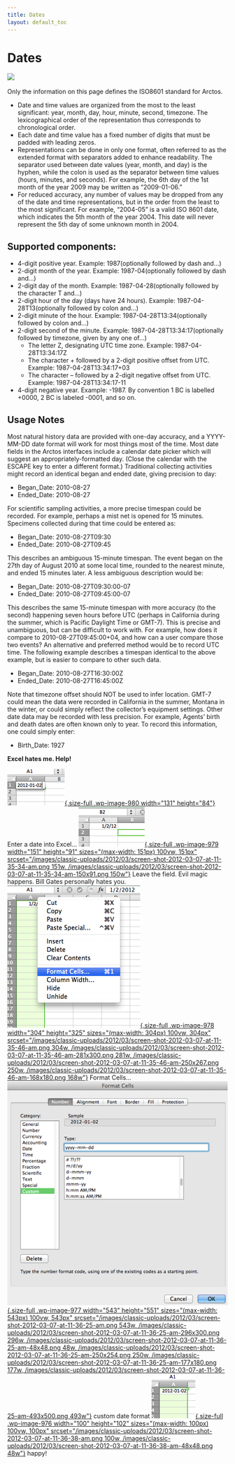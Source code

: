 ```yaml
---
title: Dates
layout: default_toc
---
```


# Dates



[![](http://imgs.xkcd.com/comics/iso_8601.png)](http://xkcd.com/1179/)

Only the information on this page defines the ISO8601 standard for
Arctos.

-   Date and time values are organized from the most to the least
    significant: year, month, day, hour, minute, second, timezone. The
    lexicographical order of the representation thus corresponds to
    chronological order.
-   Each date and time value has a fixed number of digits that must be
    padded with leading zeros.
-   Representations can be done in only one format, often referred to as
    the extended format with separators added to enhance readability.
    The separator used between date values (year, month, and day) is the
    hyphen, while the colon is used as the separator between time values
    (hours, minutes, and seconds). For example, the 6th day of the 1st
    month of the year 2009 may be written as “2009-01-06.”
-   For reduced accuracy, any number of values may be dropped from any
    of the date and time representations, but in the order from the
    least to the most significant. For example, “2004-05” is a valid ISO
    8601 date, which indicates the 5th month of the year 2004. This date
    will never represent the 5th day of some unknown month in 2004.

Supported components:
---------------------

-   4-digit positive year. <span class="example">Example:
    1987</span><span class="next">(optionally followed by
    dash and…)</span>
-   2-digit month of the year. <span class="example">Example:
    1987-04</span><span class="next">(optionally followed by
    dash and…)</span>
-   2-digit day of the month. <span class="example">Example:
    1987-04-28</span><span class="next">(optionally followed by the
    character T and…)</span>
-   2-digit hour of the day (days have 24 hours). <span
    class="example">Example: 1987-04-28T13</span><span
    class="next">(optionally followed by colon and…)</span>
-   2-digit minute of the hour. <span class="example">Example:
    1987-04-28T13:34</span><span class="next">(optionally followed by
    colon and…)</span>
-   2-digit second of the minute. <span class="example">Example:
    1987-04-28T13:34:17</span><span class="next">(optionally followed by
    timezone, given by any one of…)</span>
    -   The letter Z, designating UTC time zone. <span
        class="example">Example: 1987-04-28T13:34:17Z</span>
    -   The character + followed by a 2-digit positive offset from UTC.
        <span class="example">Example: 1987-04-28T13:34:17+03</span>
    -   The character – followed by a 2-digit negative offset from UTC.
        <span class="example">Example: 1987-04-28T13:34:17-11</span>
-   4-digit negative year. Example: -1987. By convention 1 BC is
    labelled +0000, 2 BC is labeled -0001, and so on.

## Usage Notes

Most natural history data are provided with one-day accuracy, and a
YYYY-MM-DD date format will work for most things most of the time. Most
date fields in the Arctos interfaces include a calendar date picker
which will suggest an appropriately-formatted day. (Close the calendar
with the ESCAPE key to enter a different format.) Traditional collecting
activities might record an identical began and ended date, giving
precision to day:

-   Began_Date: 2010-08-27
-   Ended_Date: 2010-08-27

For scientific sampling activities, a more precise timespan could be
recorded. For example, perhaps a mist net is opened for 15 minutes.
Specimens collected during that time could be entered as:

-   Began_Date: 2010-08-27T09:30
-   Ended_Date: 2010-08-27T09:45

This describes an ambiguous 15-minute timespan. The event began on the
27th day of August 2010 at some local time, rounded to the nearest
minute, and ended 15 minutes later. A less ambiguous description would
be:

-   Began_Date: 2010-08-27T09:30:00-07
-   Ended_Date: 2010-08-27T09:45:00-07

This describes the same 15-minute timespan with more accuracy (to the
second) happening seven hours before UTC (perhaps in California during
the summer, which is Pacific Daylight Time or GMT-7). This is precise
and unambiguous, but can be difficult to work with. For example, how
does it compare to 2010-08-27T09:45:00+04, and how can a user compare
those two events? An alternative and preferred method would be to record
UTC time. The following example describes a timespan identical to the
above example, but is easier to compare to other such data.

-   Began_Date: 2010-08-27T16:30:00Z
-   Ended_Date: 2010-08-27T16:45:00Z

Note that timezone offset should NOT be used to infer location. GMT-7
could mean the data were recorded in California in the summer, Montana
in the winter, or could simply reflect the collector’s equipment
settings. Other date data may be recorded with less precision. For
example, Agents’ birth and death dates are often known only to year. To
record this information, one could simply enter:

-   Birth_Date: 1927

**Excel hates me. Help!**

[![](/images/classic-uploads/2012/03/screen-shot-2012-03-07-at-11-35-26-am.png "Screen Shot 2012-03-07 at 11.35.26 AM"){.size-full
.wp-image-980 width="131"
height="84"}](/images/classic-uploads/2012/03/screen-shot-2012-03-07-at-11-35-26-am.png)
Enter a date into Excel…
[![](/images/classic-uploads/2012/03/screen-shot-2012-03-07-at-11-35-34-am.png "Screen Shot 2012-03-07 at 11.35.34 AM"){.size-full
.wp-image-979 width="151" height="91"
sizes="(max-width: 151px) 100vw, 151px"
srcset="/images/classic-uploads/2012/03/screen-shot-2012-03-07-at-11-35-34-am.png 151w, /images/classic-uploads/2012/03/screen-shot-2012-03-07-at-11-35-34-am-150x91.png 150w"}](/images/classic-uploads/2012/03/screen-shot-2012-03-07-at-11-35-34-am.png)
Leave the field. Evil magic happens. Bill Gates personally hates you.
[![](/images/classic-uploads/2012/03/screen-shot-2012-03-07-at-11-35-46-am.png "Screen Shot 2012-03-07 at 11.35.46 AM"){.size-full
.wp-image-978 width="304" height="325"
sizes="(max-width: 304px) 100vw, 304px"
srcset="/images/classic-uploads/2012/03/screen-shot-2012-03-07-at-11-35-46-am.png 304w, /images/classic-uploads/2012/03/screen-shot-2012-03-07-at-11-35-46-am-281x300.png 281w, /images/classic-uploads/2012/03/screen-shot-2012-03-07-at-11-35-46-am-250x267.png 250w, /images/classic-uploads/2012/03/screen-shot-2012-03-07-at-11-35-46-am-168x180.png 168w"}](/images/classic-uploads/2012/03/screen-shot-2012-03-07-at-11-35-46-am.png)
Format Cells…
[![](/images/classic-uploads/2012/03/screen-shot-2012-03-07-at-11-36-25-am.png "Screen Shot 2012-03-07 at 11.36.25 AM"){.size-full
.wp-image-977 width="543" height="551"
sizes="(max-width: 543px) 100vw, 543px"
srcset="/images/classic-uploads/2012/03/screen-shot-2012-03-07-at-11-36-25-am.png 543w, /images/classic-uploads/2012/03/screen-shot-2012-03-07-at-11-36-25-am-296x300.png 296w, /images/classic-uploads/2012/03/screen-shot-2012-03-07-at-11-36-25-am-48x48.png 48w, /images/classic-uploads/2012/03/screen-shot-2012-03-07-at-11-36-25-am-250x254.png 250w, /images/classic-uploads/2012/03/screen-shot-2012-03-07-at-11-36-25-am-177x180.png 177w, /images/classic-uploads/2012/03/screen-shot-2012-03-07-at-11-36-25-am-493x500.png 493w"}](/images/classic-uploads/2012/03/screen-shot-2012-03-07-at-11-36-25-am.png)
custom date format
[![](/images/classic-uploads/2012/03/screen-shot-2012-03-07-at-11-36-38-am.png "Screen Shot 2012-03-07 at 11.36.38 AM"){.size-full
.wp-image-976 width="100" height="102"
sizes="(max-width: 100px) 100vw, 100px"
srcset="/images/classic-uploads/2012/03/screen-shot-2012-03-07-at-11-36-38-am.png 100w, /images/classic-uploads/2012/03/screen-shot-2012-03-07-at-11-36-38-am-48x48.png 48w"}](/images/classic-uploads/2012/03/screen-shot-2012-03-07-at-11-36-38-am.png)
happy!
